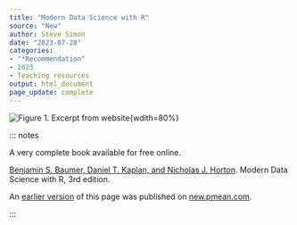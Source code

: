 ```yaml
---
title: "Modern Data Science with R"
source: "New"
author: Steve Simon
date: "2023-07-28"
categories:
- "*Recommendation"
- 2023
- Teaching resources
output: html_document
page_update: complete
---
```


![Figure 1. Excerpt from website](http://www.pmean.com/new-images/23/data-science-with-r-01.png){wdith=80%}

::: notes

A very complete book available for free online.

[Benjamin S. Baumer, Daniel T. Kaplan, and Nicholas J. Horton][bau1]. Modern Data Science with R, 3rd edition.

[bau1]: https://mdsr-book.github.io/mdsr3e/

An [earlier version][sim2] of this page was published on [new.pmean.com][sim1].

[sim1]: http://new.pmean.com
[sim2]: http://new.pmean.com/data-science-with-r/

:::
